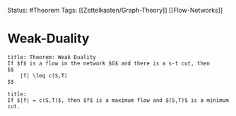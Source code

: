 Status: #Theorem
Tags: [[Zettelkasten/Graph-Theory]] [[Flow-Networks]]

# Weak-Duality

```ad-tip
title: Theorem: Weak Duality
If $f$ is a flow in the network $G$ and there is a s-t cut, then
$$
    |f| \leq c(S,T)
$$
```

```ad-note
title: 
If $|f| = c(S,T)$, then $f$ is a maximum flow and $(S,T)$ is a minimum cut.
```
